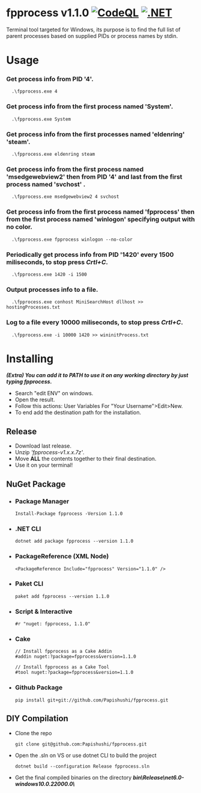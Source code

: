 # fpprocess v1.1.0 [![CodeQL](https://github.com/Papishushi/fpprocess/actions/workflows/codeql-analysis.yml/badge.svg)](https://github.com/Papishushi/fpprocess/actions/workflows/codeql-analysis.yml) [![.NET](https://github.com/Papishushi/fpprocess/actions/workflows/dotnet.yml/badge.svg)](https://github.com/Papishushi/fpprocess/actions/workflows/dotnet.yml)
Terminal tool targeted for Windows, its purpose is to find the full list of parent processes based on supplied PIDs or process names by stdin.
# Usage
### Get process info from PID '4'.
      .\fpprocess.exe 4
### Get process info from the first process named 'System'.
      .\fpprocess.exe System
### Get process info from the first processes named 'eldenring' 'steam'.
      .\fpprocess.exe eldenring steam  
### Get process info from the first process named 'msedgewebview2' then from PID '4' and last from the first process named 'svchost' .
      .\fpprocess.exe msedgewebview2 4 svchost   
### Get process info from the first process named 'fpprocess' then from the first process named 'winlogon' specifying output with no color.
      .\fpprocess.exe fpprocess winlogon --no-color
### Periodically get process info from PID '1420' every 1500 miliseconds, to stop press *Crtl+C*.
      .\fpprocess.exe 1420 -i 1500
### Output processes info to a file.
      .\fpprocess.exe conhost MiniSearchHost dllhost >> hostingProcesses.txt
### Log to a file every 10000 miliseconds, to stop press *Crtl+C*.
      .\fpprocess.exe -i 10000 1420 >> wininitProcess.txt
# Installing
***(Extra) You can add it to PATH to use it on any working directory by just typing fpprocess.***
  * Search "edit ENV" on windows.                                                                 
  * Open the result.                                                                              
  * Follow this actions: User Variables For "Your Username">Edit>New.                                      
  * To end add the destination path for the installation.
## Release
* Download last release.
* Unzip *'fpprocess-v1.x.x.7z'*.
* Move **ALL** the contents together to their final destination.
* Use it on your terminal!
## NuGet Package
* ### Package Manager
      Install-Package fpprocess -Version 1.1.0
* ### .NET CLI
      dotnet add package fpprocess --version 1.1.0
* ### PackageReference (XML Node)
      <PackageReference Include="fpprocess" Version="1.1.0" />
* ### Paket CLI 
      paket add fpprocess --version 1.1.0
* ### Script & Interactive
      #r "nuget: fpprocess, 1.1.0"
* ### Cake
      // Install fpprocess as a Cake Addin
      #addin nuget:?package=fpprocess&version=1.1.0

      // Install fpprocess as a Cake Tool
      #tool nuget:?package=fpprocess&version=1.1.0
* ### Github Package   
      pip install git+git://github.com/Papishushi/fpprocess.git
## DIY Compilation
* Clone the repo 

      git clone git@github.com:Papishushi/fpprocess.git
* Open the .sln on VS or use dotnet CLI to build the project

      dotnet build --configuration Release fpprocess.sln
* Get the final compiled binaries on the directory ***bin\\Release\net6.0-windows10.0.22000.0\\***
